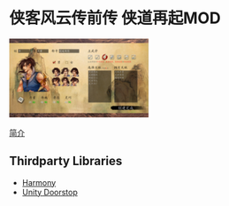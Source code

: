 # 侠客风云传前传 侠道再起MOD
<img src="https://github.com/re-esper/HeroicRebirth/blob/main/document/1.png" width="50%" height="50%">

[简介](https://tieba.baidu.com/p/7480102789)

## Thirdparty Libraries
* [Harmony](https://github.com/pardeike/Harmony)
* [Unity Doorstop](https://github.com/NeighTools/UnityDoorstop)
